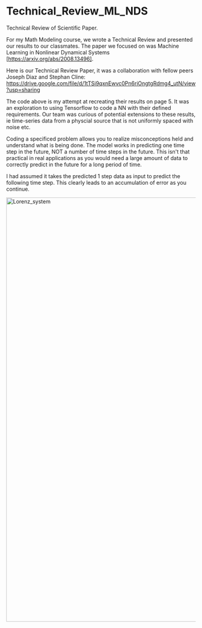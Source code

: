 # Technical_Review_ML_NDS
Technical Review of Scientific Paper. 

For my Math Modeling course, we wrote a Technical Review and presented our results to our classmates. The paper we focused on was Machine Learning in Nonlinear Dynamical Systems
[https://arxiv.org/abs/2008.13496]. 

Here is our Technical Review Paper, it was a collaboration with fellow peers Joseph Diaz and Stephan Cline: https://drive.google.com/file/d/1tTSi9qxnEwvc0Pn6riOngtgRdmg4_utN/view?usp=sharing

The code above is my attempt at recreating their results on page 5. It was an exploration to using Tensorflow to code a NN
with their defined requirements. Our team was curious of potential extensions to these results, ie time-series data from a physcial source that is not uniformly spaced with noise etc. 

Coding a specificed problem allows you to realize misconceptions held and understand what is being done. The model works in predicting one time step
in the future, NOT a number of time steps in the future. This isn't that practical in real applications as you would need a large amount of data to correctly predict in the future for a long period of time. 

I had assumed it takes the predicted 1 step data as input to predict the following time step. This clearly leads to an accumulation of error as you continue. 

<img width="1124" alt="Lorenz_system" src="https://user-images.githubusercontent.com/38049811/199127406-23478aba-25c0-4700-9610-f25864213dda.png">
